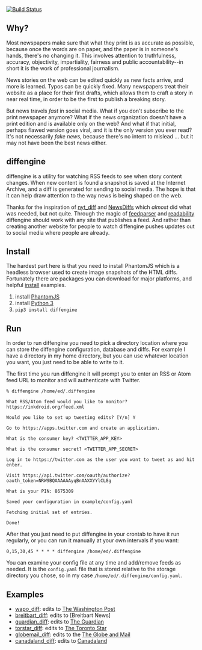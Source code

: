 [![Build Status](https://travis-ci.org/DocNow/diffengine.svg)](http://travis-ci.org/DocNow/diffengine)

## Why?

Most newspapers make sure that what they print is as accurate as possible,
because once the words are on paper, and the paper is in someone's hands,
there's no changing it. This involves attention to truthfulness, accuracy,
objectivity, impartiality, fairness and public accountability--in short it is
the work of professional journalism.

News stories on the web can be edited quickly as new facts arrive, and more is
learned. Typos can be quickly fixed. Many newspapers treat their website as a
place for their first drafts, which allows them to craft a story in near real
time, in order to be the first to publish a breaking story.

But news travels *fast* in social media. What if you don't subscribe to the
print newspaper anymore? What if the news organization doesn't have a print
edition and is available only on the web? And what if that initial, perhaps
flawed version goes viral, and it is the only version you ever read?  It's not
necessarily *fake news*, because there's no intent to mislead ...  but it may
not have been the best news either.

## diffengine

diffengine is a utility for watching RSS feeds to see when story
content changes. When new content is found a snapshot is saved at the Internet
Archive, and a diff is generated for sending to social media. The hope is that
it can help draw attention to the way news is being shaped on the web.

Thanks for the inspiration of [nyt_diff] and [NewsDiffs] which *almost* did what
was needed, but not quite. Through the magic of [feedparser] and [readability]
diffengine should work with any site that publishes a feed. And rather than
creating another website for people to watch diffengine pushes updates out to
social media where people are already.

## Install 

The hardest part here is that you need to install PhantomJS which is a headless
browser used to create image snapshots of the HTML diffs. Fortunately there are
packages you can download for major platforms, and helpful 
[install](https://gist.github.com/julionc/7476620) examples.

1. install [PhantomJS](http://phantomjs.org)
1. install [Python 3](https://python.org)
1. `pip3 install diffengine`

## Run

In order to run diffengine you need to pick a directory location where you can
store the diffengine configuration, database and diffs. For example I have a
directory in my home directory, but you can use whatever location you want, you
just need to be able to write to it.

The first time you run diffengine it will prompt you to enter an RSS or Atom
feed URL to monitor and will authenticate with Twitter. 

    % diffengine /home/ed/.diffengine 

    What RSS/Atom feed would you like to monitor? https://inkdroid.org/feed.xml

    Would you like to set up tweeting edits? [Y/n] Y

    Go to https://apps.twitter.com and create an application.

    What is the consumer key? <TWITTER_APP_KEY>

    What is the consumer secret? <TWITTER_APP_SECRET>

    Log in to https://twitter.com as the user you want to tweet as and hit enter.

    Visit https://api.twitter.com/oauth/authorize?oauth_token=NRW9BQAAAAAAyqBnAAXXYYlCL8g

    What is your PIN: 8675309

    Saved your configuration in example/config.yaml
    
    Fetching initial set of entries.

    Done!

After that you just need to put diffengine in your crontab to have it run
regularly, or you can run it manually at your own intervals if you want:

    0,15,30,45 * * * * diffengine /home/ed/.diffengine

You can examine your config file at any time and add/remove feeds as needed.  It
is the `config.yaml` file that is stored relative to the storage directory you
chose, so in my case `/home/ed/.diffengine/config.yaml`.

## Examples

* [wapo_diff]: edits to [The Washington Post]
* [breitbart_diff]: edits to [Breitbart News]
* [guardian_diff]: edits to [The Guardian]
* [torstar_diff]: edits to [The Toronto Star]
* [globemail_diff]: edits to the [The Globe and Mail]
* [canadaland_diff]: edits to [Canadaland]

[nyt_diff]: https://twitter.com/nyt_diff
[NewsDiffs]: http://newsdiffs.org/
[feedparser]: https://pythonhosted.org/feedparser/
[readability]: https://github.com/buriy/python-readability

[wapo_diff]: https://twitter.com/wapo_diff
[The Washington Post]: https://www.washingtonpost.com

[breitbart_diff]: https://twitter.com/breitbart_diff
[Breitart News]: https://www.breitbart.com

[guardian_diff]: https://twitter.com/guardian_diff
[The Guardian]: https://www.theguardian.com/

[torstar_diff]: https://twitter.com/torstar_diff
[The Toronto Star]: https://www.thestar.com/

[globemail_diff]: https://twitter.com/globemail_diff
[The Globe and Mail]: http://www.theglobeandmail.com/

[canadaland_diff]: https://twitter.com/canadaland_diff
[Canadaland]: http://www.canadalandshow.com/
